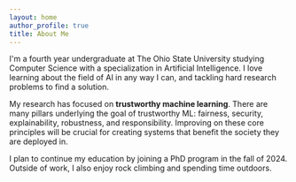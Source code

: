 ```yaml
---
layout: home
author_profile: true
title: About Me
---
```


I'm a fourth year undergraduate at The Ohio State University studying Computer Science with a specialization in Artificial Intelligence. I love learning about the field of AI in any way I can, and tackling hard research problems to find a solution.

My research has focused on **trustworthy machine learning**. There are many pillars underlying the goal of trustworthy ML: fairness, security, explainability, robustness, and responsibility. Improving on these core principles will be crucial for creating systems that benefit the society they are deployed in.

I plan to continue my education by joining a PhD program in the fall of 2024. Outside of work, I also enjoy rock climbing and spending time outdoors.
